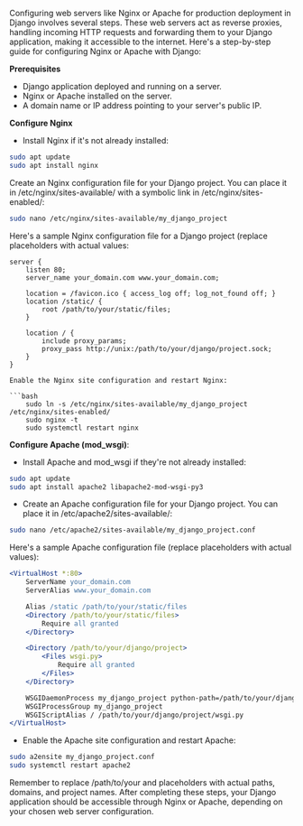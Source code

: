 Configuring web servers like Nginx or Apache for production deployment in Django involves several steps. These web servers act as reverse proxies, handling incoming HTTP requests and forwarding them to your Django application, making it accessible to the internet. Here's a step-by-step guide for configuring Nginx or Apache with Django:

**Prerequisites**

- Django application deployed and running on a server.
- Nginx or Apache installed on the server.
- A domain name or IP address pointing to your server's public IP.

**Configure Nginx**

- Install Nginx if it's not already installed:

```bash
sudo apt update
sudo apt install nginx
```

Create an Nginx configuration file for your Django project. You can place it in /etc/nginx/sites-available/ with a symbolic link in /etc/nginx/sites-enabled/:

```bash
sudo nano /etc/nginx/sites-available/my_django_project
```

Here's a sample Nginx configuration file for a Django project (replace placeholders with actual values:

```nginx
server {
    listen 80;
    server_name your_domain.com www.your_domain.com;

    location = /favicon.ico { access_log off; log_not_found off; }
    location /static/ {
        root /path/to/your/static/files;
    }

    location / {
        include proxy_params;
        proxy_pass http://unix:/path/to/your/django/project.sock;
    }
}

Enable the Nginx site configuration and restart Nginx:

```bash
    sudo ln -s /etc/nginx/sites-available/my_django_project /etc/nginx/sites-enabled/
    sudo nginx -t
    sudo systemctl restart nginx
```

**Configure Apache (mod_wsgi)**:

- Install Apache and mod_wsgi if they're not already installed:

```bash
sudo apt update
sudo apt install apache2 libapache2-mod-wsgi-py3
```

- Create an Apache configuration file for your Django project. You can place it in /etc/apache2/sites-available/:

```bash
sudo nano /etc/apache2/sites-available/my_django_project.conf
```

Here's a sample Apache configuration file (replace placeholders with actual values):

```apache
<VirtualHost *:80>
    ServerName your_domain.com
    ServerAlias www.your_domain.com

    Alias /static /path/to/your/static/files
    <Directory /path/to/your/static/files>
        Require all granted
    </Directory>

    <Directory /path/to/your/django/project>
        <Files wsgi.py>
            Require all granted
        </Files>
    </Directory>

    WSGIDaemonProcess my_django_project python-path=/path/to/your/django/project python-home=/path/to/your/venv
    WSGIProcessGroup my_django_project
    WSGIScriptAlias / /path/to/your/django/project/wsgi.py
</VirtualHost>
```

- Enable the Apache site configuration and restart Apache:

```bash
sudo a2ensite my_django_project.conf
sudo systemctl restart apache2
```

Remember to replace /path/to/your and placeholders with actual paths, domains, and project names. After completing these steps, your Django application should be accessible through Nginx or Apache, depending on your chosen web server configuration.
